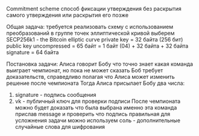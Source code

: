 Commitment scheme
способ фиксации утверждения без раскрытия самого утверждения или раскрытия его позже

Общая задача:
требуется реализовать схему с использованием преобразований в группе точек эллиптической кривой
выберем SECP256k1 - the Bitcoin elliptic curve
private key = 32 байта (256 бит)
public key uncompressed = 65 байт  = 1 байт (04) + 32 байта + 32 байта
signature = 64 байта

Постановка задачи:
Алиса говорит Бобу что точно знает какая команда выиграет чемпионат, но пока не может сказать
Боб требует доказательств, справедливо полагая что Алиса может изменить решение после чемпионата
Тогда Алиса присылает Бобу два числа:
1) signature - подпись сообщения
2) vk - публичный ключ для проверки подписи
После чемпионата можно будет доказать что была выбрана именно эта команда прислав message
и проверить что подпись правильная
для усложнения задачи можно используем соль - дополнительные случайные слова для шифрования
